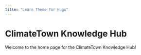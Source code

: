 ```yaml
---
title: "Learn Theme for Hugo"
---
```


# ClimateTown Knowledge Hub

Welcome to the home page for the ClimateTown Knowledge Hub!